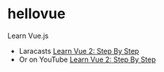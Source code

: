 # hellovue
Learn Vue.js

* Laracasts [Learn Vue 2: Step By Step](https://laracasts.com/series/learn-vue-2-step-by-step)
* Or on YouTube [Learn Vue 2: Step By Step](https://youtu.be/Y05uRiksXXI)

